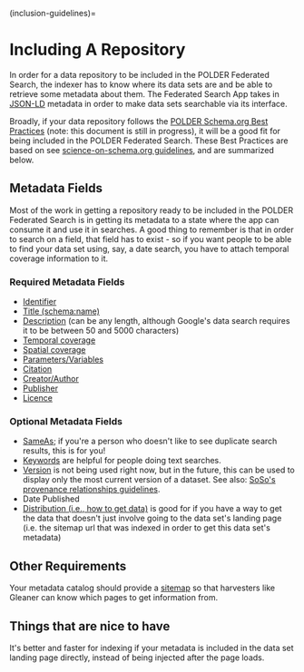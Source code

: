 (inclusion-guidelines)=
# Including A Repository

In order for a data repository to be included in the POLDER Federated Search, the indexer has to know where its data sets are and be able to retrieve some metadata about them. The Federated Search App takes in [JSON-LD](https://json-ld.org/) metadata in order to make data sets searchable via its interface.

Broadly, if your data repository follows the [POLDER Schema.org Best Practices](https://docs.google.com/document/d/1r4OSRuVBfdJpMbyhjkhghHSeckraFEhxs0f1ld4aGkg) (note: this document is still in progress), it will be a good fit for being included in the POLDER Federated Search. These Best Practices are based on see [science-on-schema.org guidelines](https://github.com/ESIPFed/science-on-schema.org/blob/master/guides/Dataset.md), and are summarized below.

## Metadata Fields

Most of the work in getting a repository ready to be included in the POLDER Federated Search is in getting its metadata to a state where the app can consume it and use it in searches. A good thing to remember is that in order to search on a field, that field has to exist - so if you want people to be able to find your data set using, say, a date search, you have to attach temporal coverage information to it.

### Required Metadata Fields
- [Identifier](https://github.com/ESIPFed/science-on-schema.org/blob/master/guides/Dataset.md#identifier)
- [Title (schema:name)](https://schema.org/name)
- [Description](https://schema.org/description) (can be any length, although Google's data search requires it to be between 50 and 5000 characters)
- [Temporal coverage](https://github.com/ESIPFed/science-on-schema.org/blob/master/guides/Dataset.md#temporal-coverage)
- [Spatial coverage](https://github.com/ESIPFed/science-on-schema.org/blob/master/guides/Dataset.md#spatial-coverage)
- [Parameters/Variables](https://github.com/ESIPFed/science-on-schema.org/blob/master/guides/Dataset.md#variables)
- [Citation](https://schema.org/citation)
- [Creator/Author](https://github.com/ESIPFed/science-on-schema.org/blob/master/guides/Dataset.md#roles-of-people)
- [Publisher](https://github.com/ESIPFed/science-on-schema.org/blob/master/guides/Dataset.md#publisher-provider)
- [Licence](https://github.com/ESIPFed/science-on-schema.org/blob/master/guides/Dataset.md#license)


### Optional Metadata Fields

- [SameAs](https://schema.org/sameAs); if you're a person who doesn't like to see duplicate search results, this is for you!
- [Keywords](https://schema.org/keywords) are helpful for people doing text searches.
- [Version](https://schema.org/version) is not being used right now, but in the future, this can be used to display only the most current version of a dataset. See also: [SoSo's provenance relationships guidelines](https://github.com/ESIPFed/science-on-schema.org/blob/master/guides/Dataset.md#provenance-relationships).
- Date Published
- [Distribution (i.e., how to get data)](https://github.com/ESIPFed/science-on-schema.org/blob/master/guides/Dataset.md#distributions) is good for if you have a way to get the data that doesn't just involve going to the data set's landing page (i.e. the sitemap url that was indexed in order to get this data set's metadata)

## Other Requirements

Your metadata catalog should provide a [sitemap](https://github.com/ESIPFed/science-on-schema.org/blob/feature_192_sitemaps/guides/GETTING-STARTED.md#sitemaps) so that harvesters like Gleaner can know which pages to get information from.

## Things that are nice to have

It's better and faster for indexing if your metadata is included in the data set landing page directly, instead of being injected after the page loads.

